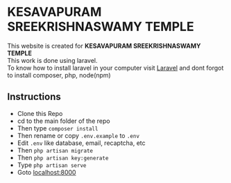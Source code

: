 # KESAVAPURAM SREEKRISHNASWAMY TEMPLE
This website is created for **KESAVAPURAM SREEKRISHNASWAMY TEMPLE**<br>
This work is done using laravel.
<br>To know how to install laravel in your computer visit [Laravel](https://laravel.com/docs/5.4) and dont forgot to install composer, php, node(npm)<br>
## Instructions
- Clone this Repo
- cd to the main folder of the repo
- Then type `composer install`
- Then rename or copy `.env.example` to `.env`
- Edit `.env` like database, email, recaptcha, etc
- Then `php artisan migrate`
- Then `php artisan key:generate`
- Type `php artisan serve`
- Goto [localhost:8000](http://localhost:8000/)
